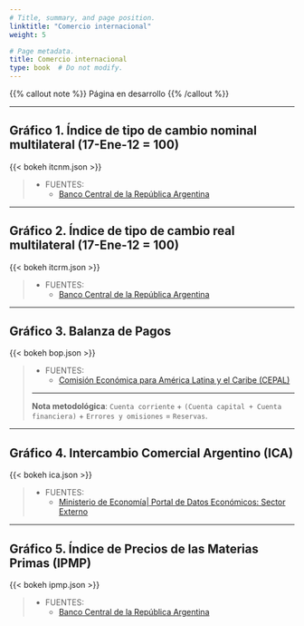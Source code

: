 ```yaml
---
# Title, summary, and page position.
linktitle: "Comercio internacional"
weight: 5

# Page metadata.
title: Comercio internacional
type: book  # Do not modify.
---
```


{{% callout note %}}
Página en desarrollo
{{% /callout %}}

---

## Gráfico 1. Índice de tipo de cambio nominal multilateral (17-Ene-12 = 100)

{{< bokeh itcnm.json >}}

> * FUENTES:
>   * [Banco Central de la República Argentina](http://www.bcra.gob.ar/PublicacionesEstadisticas/Indices_tipo_cambio_multilateral.asp)

---

## Gráfico 2. Índice de tipo de cambio real multilateral (17-Ene-12 = 100)

{{< bokeh itcrm.json >}}

> * FUENTES:
>   * [Banco Central de la República Argentina](http://www.bcra.gob.ar/PublicacionesEstadisticas/Indices_tipo_cambio_multilateral.asp)

---

## Gráfico 3. Balanza de Pagos

{{< bokeh bop.json >}}

> * FUENTES:
>   * [Comisión Económica para América Latina y el Caribe (CEPAL)](https://estadisticas.cepal.org/cepalstat/web_cepalstat/estadisticasIndicadores.asp?idioma=e)
> ---
> **Nota metodológica**: `Cuenta corriente` + `(Cuenta capital + Cuenta financiera)` + `Errores y omisiones` = `Reservas`.

---

## Gráfico 4. Intercambio Comercial Argentino (ICA)

{{< bokeh ica.json >}}

> * FUENTES:
>   * [Ministerio de Economía| Portal de Datos Económicos: Sector Externo](https://www.economia.gob.ar/datos/)

---

## Gráfico 5. Índice de Precios de las Materias Primas (IPMP)

{{< bokeh ipmp.json >}}


> * FUENTES:
>   * [Banco Central de la República Argentina](http://www.bcra.gob.ar/PublicacionesEstadisticas/Precios_materias_primas.asp)

